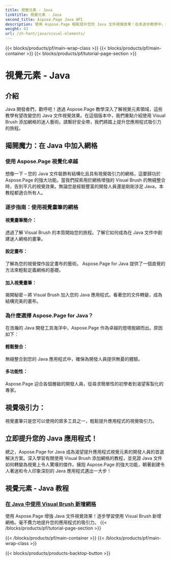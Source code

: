 ```yaml
---
title: 視覺元素 - Java
linktitle: 視覺元素 - Java
second_title: Aspose.Page Java API
description: 使用 Aspose.Page 輕鬆提升您的 Java 文件視覺效果！在本逐步教學中，學習如何使用 Visual Brush 新增網格來增強您的應用程式。
weight: 41
url: /zh-hant/java/visual-elements/
---
```


{{< blocks/products/pf/main-wrap-class >}}
{{< blocks/products/pf/main-container >}}
{{< blocks/products/pf/tutorial-page-section >}}

# 視覺元素 - Java

## 介紹

Java 開發者們，歡呼吧！透過 Aspose.Page 教學深入了解視覺元素領域，這些教學有望改變您的 Java 文件視覺效果。在這個版本中，我們重點介紹使用 Visual Brush 添加網格的迷人藝術。請繫好安全帶，我們將踏上提升您應用程式吸引力的旅程。

## 揭開魔力：在 Java 中加入網格

### 使用 Aspose.Page 視覺化卓越
想像一下 – 您的 Java 文件裝飾有結構化且具有視覺吸引力的網格，這要歸功於 Aspose.Page 的強大功能。當我們探索用於網格增強的 Visual Brush 的無縫整合時，告別平凡的視覺效果。無論您是經驗豐富的開發人員還是剛剛涉足 Java，本教程都適合所有人。

### 逐步指南：使用視覺畫筆的網格

#### 視覺畫筆簡介：
透過了解 Visual Brush 的本質開始您的旅程。了解它如何成為在 Java 文件中創建迷人網格的畫筆。

#### 設定畫布：
了解為您的視覺傑作設定畫布的藝術。 Aspose.Page for Java 提供了一個直覺的方法來輕鬆定義網格的基礎。

#### 加入視覺畫筆：
揭開秘密－將 Visual Brush 加入您的 Java 應用程式。看著您的文件轉變，成為結構完美的畫布。

### 為什麼選擇 Aspose.Page for Java？

在浩瀚的 Java 開發工具海洋中，Aspose.Page 作為卓越的燈塔脫穎而出。原因如下：

#### 輕鬆整合：
無縫整合到您的 Java 應用程式中，確保為開發人員提供無憂的體驗。

#### 多功能性：
Aspose.Page 迎合各個層級的開發人員，從尋求簡單性的初學者到渴望客製化的專家。

## 視覺吸引力：
視覺畫筆只是您可以使用的眾多工具之一，輕鬆提升應用程式的視覺吸引力。

## 立即提升您的 Java 應用程式！

總之，Aspose.Page for Java 成為渴望提升應用程式視覺元素的開發人員的首選解決方案。深入學習有關使用 Visual Brush 添加網格的教程，並見證 Java 文件如何轉變為視覺上令人驚嘆的傑作。擁抱 Aspose.Page 的強大功能，朝著創建令人著迷和令人印象深刻的 Java 應用程式邁出一大步！
## 視覺元素 - Java 教程
### [在 Java 中使用 Visual Brush 新增網格](./add-grid/)
使用 Aspose.Page 增強 Java 文件視覺效果！逐步學習使用 Visual Brush 新增網格。毫不費力地提升您的應用程式的吸引力。
{{< /blocks/products/pf/tutorial-page-section >}}

{{< /blocks/products/pf/main-container >}}
{{< /blocks/products/pf/main-wrap-class >}}

{{< blocks/products/products-backtop-button >}}
